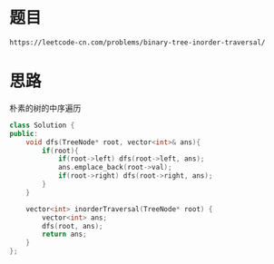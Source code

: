 # 题目
`https://leetcode-cn.com/problems/binary-tree-inorder-traversal/`

# 思路
朴素的树的中序遍历
```cpp
class Solution {
public:
    void dfs(TreeNode* root, vector<int>& ans){
        if(root){
            if(root->left) dfs(root->left, ans);
            ans.emplace_back(root->val);
            if(root->right) dfs(root->right, ans);
        }
    }

    vector<int> inorderTraversal(TreeNode* root) {
        vector<int> ans;
        dfs(root, ans);
        return ans;
    }
};
```